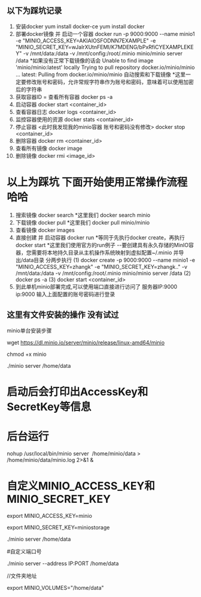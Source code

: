 ## 以下为踩坑记录
1. 安装docker 
yum install docker-ce
yum install docker
2. 部署docker镜像 并 启动一个容器
docker run -p 9000:9000 --name minio1   -e "MINIO_ACCESS_KEY=AKIAIOSFODNN7EXAMPLE"   -e "MINIO_SECRET_KEY=wJalrXUtnFEMI/K7MDENG/bPxRfiCYEXAMPLEKEY"   -v /mnt/data:/data   -v /mnt/config:/root/.minio   minio/minio server /data
*如果没有正常下载镜像的话会
Unable to find image 'minio/minio:latest' locally
Trying to pull repository docker.io/minio/minio ... 
latest: Pulling from docker.io/minio/minio
自动搜索和下载镜像
*这里一定要修改账号和密码，允许常规字符串作为账号和密码，意味着可以使用加密后的字符串
3. 获取容器ID = 查看所有容器
docker ps -a
4. 启动容器
docker start <container_id>
5. 查看容器日志
docker logs <container_id>
6. 监控容器使用的资源
docker stats <container_id>
7. 停止容器 <此时我发现我的minio容器  账号和密码没有修改>
docker stop <container_id>
8. 删除容器
docker rm <container_id>
9. 查看所有镜像
docker image
10. 删除镜像
docker rmi <image_id>

# 以上为踩坑 下面开始使用正常操作流程 哈哈

1. 搜索镜像
docker search <key>
*这里我们 docker search minio
2. 下载镜像
docker pull <key>
*这里我们 docker pull minio/minio
3. 查看镜像
docker images
4. 直接创建 并 启动容器
docker run 
*等同于先执行docker create，再执行docker start
*这里我们使用官方的run例子
--要创建具有永久存储的MinIO容器，您需要将本地持久目录从主机操作系统映射到虚拟配置~/.minio 并导出/data目录
分两步执行
(1)  docker create -p 9000:9000 --name minio1   -e "MINIO_ACCESS_KEY=zhangk"   -e "MINIO_SECRET_KEY=zhangk.."   -v /mnt/data:/data   -v /mnt/config:/root/.minio   minio/minio server /data
(2)  docker ps -a
(3)  docker start <container_id>
5. 到此单机minio部署完成,可以使用端口直接进行访问了
服务器IP:9000
ip:9000
输入上面配置的账号密码进行登录

## 这里有文件安装的操作 没有试过

minio单台安装步骤

wget https://dl.minio.io/server/minio/release/linux-amd64/minio

chmod +x minio

./minio server /home/data

# 启动后会打印出AccessKey和SecretKey等信息

# 后台运行

nohup /usr/local/bin/minio server  /home/minio/data > /home/minio/data/minio.log 2>&1 &

# 自定义MINIO_ACCESS_KEY和MINIO_SECRET_KEY

export MINIO_ACCESS_KEY=minio

export MINIO_SECRET_KEY=miniostorage

./minio server /home/data

#自定义端口号

./minio server --address IP:PORT /home/data

//文件夹地址

 export MINIO_VOLUMES="/home/data"